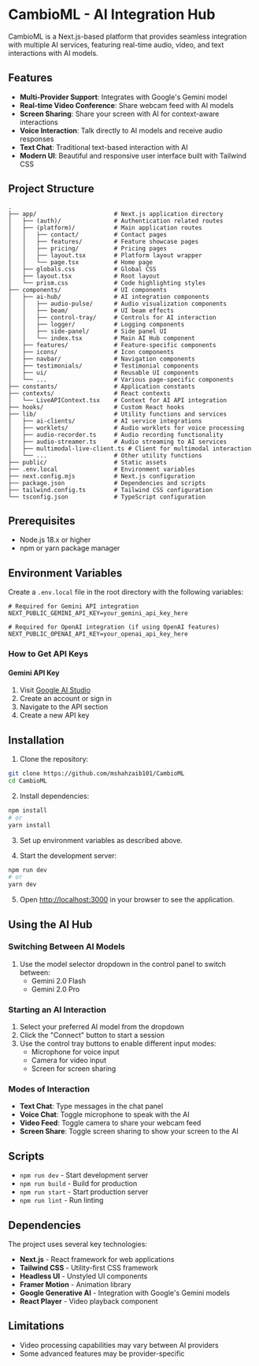 # CambioML - AI Integration Hub

CambioML is a Next.js-based platform that provides seamless integration with multiple AI services, featuring real-time audio, video, and text interactions with AI models.

## Features

- **Multi-Provider Support**: Integrates with Google's Gemini model
- **Real-time Video Conference**: Share webcam feed with AI models
- **Screen Sharing**: Share your screen with AI for context-aware interactions
- **Voice Interaction**: Talk directly to AI models and receive audio responses
- **Text Chat**: Traditional text-based interaction with AI
- **Modern UI**: Beautiful and responsive user interface built with Tailwind CSS

## Project Structure

```
.
├── app/                      # Next.js application directory
│   ├── (auth)/               # Authentication related routes
│   ├── (platform)/           # Main application routes
│   │   ├── contact/          # Contact pages
│   │   ├── features/         # Feature showcase pages
│   │   ├── pricing/          # Pricing pages
│   │   ├── layout.tsx        # Platform layout wrapper
│   │   └── page.tsx          # Home page
│   ├── globals.css           # Global CSS
│   ├── layout.tsx            # Root layout
│   └── prism.css             # Code highlighting styles
├── components/               # UI components
│   ├── ai-hub/               # AI integration components
│   │   ├── audio-pulse/      # Audio visualization components
│   │   ├── beam/             # UI beam effects
│   │   ├── control-tray/     # Controls for AI interaction
│   │   ├── logger/           # Logging components
│   │   ├── side-panel/       # Side panel UI
│   │   └── index.tsx         # Main AI Hub component
│   ├── features/             # Feature-specific components
│   ├── icons/                # Icon components
│   ├── navbar/               # Navigation components
│   ├── testimonials/         # Testimonial components
│   ├── ui/                   # Reusable UI components
│   └── ...                   # Various page-specific components
├── constants/                # Application constants
├── contexts/                 # React contexts
│   └── LiveAPIContext.tsx    # Context for AI API integration
├── hooks/                    # Custom React hooks
├── lib/                      # Utility functions and services
│   ├── ai-clients/           # AI service integrations
│   ├── worklets/             # Audio worklets for voice processing
│   ├── audio-recorder.ts     # Audio recording functionality
│   ├── audio-streamer.ts     # Audio streaming to AI services
│   ├── multimodal-live-client.ts # Client for multimodal interaction
│   └── ...                   # Other utility functions
├── public/                   # Static assets
├── .env.local                # Environment variables
├── next.config.mjs           # Next.js configuration
├── package.json              # Dependencies and scripts
├── tailwind.config.ts        # Tailwind CSS configuration
└── tsconfig.json             # TypeScript configuration
```

## Prerequisites

- Node.js 18.x or higher
- npm or yarn package manager

## Environment Variables

Create a `.env.local` file in the root directory with the following variables:

```
# Required for Gemini API integration
NEXT_PUBLIC_GEMINI_API_KEY=your_gemini_api_key_here

# Required for OpenAI integration (if using OpenAI features)
NEXT_PUBLIC_OPENAI_API_KEY=your_openai_api_key_here
```

### How to Get API Keys

#### Gemini API Key

1. Visit [Google AI Studio](https://ai.google.dev/)
2. Create an account or sign in
3. Navigate to the API section
4. Create a new API key


## Installation

1. Clone the repository:

```bash
git clone https://github.com/mshahzaib101/CambioML
cd CambioML
```

2. Install dependencies:

```bash
npm install
# or
yarn install
```

3. Set up environment variables as described above.

4. Start the development server:

```bash
npm run dev
# or
yarn dev
```

5. Open [http://localhost:3000](http://localhost:3000) in your browser to see the application.

## Using the AI Hub

### Switching Between AI Models

1. Use the model selector dropdown in the control panel to switch between:
   - Gemini 2.0 Flash
   - Gemini 2.0 Pro


### Starting an AI Interaction

1. Select your preferred AI model from the dropdown
2. Click the "Connect" button to start a session
3. Use the control tray buttons to enable different input modes:
   - Microphone for voice input
   - Camera for video input
   - Screen for screen sharing

### Modes of Interaction

- **Text Chat**: Type messages in the chat panel
- **Voice Chat**: Toggle microphone to speak with the AI
- **Video Feed**: Toggle camera to share your webcam feed
- **Screen Share**: Toggle screen sharing to show your screen to the AI

## Scripts

- `npm run dev` - Start development server
- `npm run build` - Build for production
- `npm run start` - Start production server
- `npm run lint` - Run linting

## Dependencies

The project uses several key technologies:

- **Next.js** - React framework for web applications
- **Tailwind CSS** - Utility-first CSS framework
- **Headless UI** - Unstyled UI components
- **Framer Motion** - Animation library
- **Google Generative AI** - Integration with Google's Gemini models
- **React Player** - Video playback component

## Limitations

- Video processing capabilities may vary between AI providers
- Some advanced features may be provider-specific


